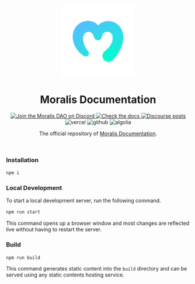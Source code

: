 <div align="center">
    <a align="center" href="https://moralis.io" target="_blank">
      <img src="https://github.com/MoralisWeb3/Moralis-JS-SDK/raw/main/assets/moralis-logo.svg" alt="Moralis JS SDK" height=200/>
    </a>
    <h1 align="center">Moralis Documentation</h1>
    <a href="https://moralis.com/joindiscord" target="_blank">
      <img alt="Join the Moralis DAO on Discord" src="https://img.shields.io/discord/819584798443569182?color=7289DA&label=Discord&logo=discord&logoColor=ffffff" />
    </a>
    <a href="https://docs.moralis.com" target="_blank">
      <img alt="Check the docs" src="https://img.shields.io/badge/Docs-Full Documentation-21BF96?style=flat&logo=gitbook&logoColor=ffffff" />
    </a>
    <a href="https://forum.moralis.io" target="_blank">
      <img alt="Discourse posts" src="https://img.shields.io/discourse/posts?color=B7E803&label=Forum&logo=discourse&server=https%3A%2F%2Fforum.moralis.io" />
    </a><br/>
    <img alt="vercel" src="https://img.shields.io/github/deployments/MoralisWeb3/docs/production?label=vercel&logo=vercel&logoColor=white" />
    <img alt="github" src="https://img.shields.io/github/last-commit/MoralisWeb3/docs" />
    <img alt="algolia" src="https://github.com/MoralisWeb3/docs/actions/workflows/algolia.yml/badge.svg" />
  <p>
  </p>
  <p>
    The official repository of <a href="https://docs.moralis.com">Moralis Documentation</a>.
  </p>
  <br/>
</div>

### Installation

```sh
npm i
```

### Local Development

To start a local development server, run the following command.

```sh
npm run start
```

This command opens up a browser window and most changes are reflected live without having to restart the server.

### Build

```sh
npm run build
```

This command generates static content into the `build` directory and can be served using any static contents hosting service.
